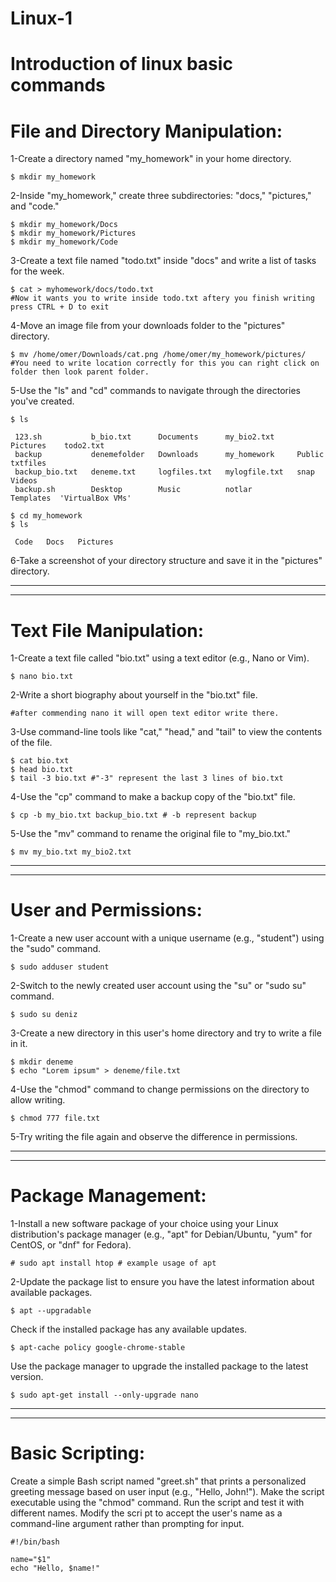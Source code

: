 # Linux-1
# Introduction of linux basic commands

# File and Directory Manipulation:
1-Create a directory named "my_homework" in your home directory.

```
$ mkdir my_homework
```

2-Inside "my_homework," create three subdirectories: "docs," "pictures," and "code."
```
$ mkdir my_homework/Docs
$ mkdir my_homework/Pictures
$ mkdir my_homework/Code
```

3-Create a text file named "todo.txt" inside "docs" and write a list of tasks for the week.
```
$ cat > myhomework/docs/todo.txt
#Now it wants you to write inside todo.txt aftery you finish writing press CTRL + D to exit
```
4-Move an image file from your downloads folder to the "pictures" directory.
```
$ mv /home/omer/Downloads/cat.png /home/omer/my_homework/pictures/ #You need to write location correctly for this you can right click on folder then look parent folder.
```
5-Use the "ls" and "cd" commands to navigate through the directories you've created.
```
$ ls

 123.sh           b_bio.txt      Documents      my_bio2.txt     Pictures    todo2.txt
 backup           denemefolder   Downloads      my_homework     Public      txtfiles
 backup_bio.txt   deneme.txt     logfiles.txt   mylogfile.txt   snap        Videos
 backup.sh        Desktop        Music          notlar          Templates  'VirtualBox VMs'

$ cd my_homework
$ ls

 Code   Docs   Pictures

```
6-Take a screenshot of your directory structure and save it in the "pictures" directory.

--------------------------------------------------------------------------------------

--------------------------------------------------------------------------------------

# Text File Manipulation:

1-Create a text file called "bio.txt" using a text editor (e.g., Nano or Vim).
```
$ nano bio.txt
```

2-Write a short biography about yourself in the "bio.txt" file.
```
#after commending nano it will open text editor write there.
```

3-Use command-line tools like "cat," "head," and "tail" to view the contents of the file.

```
$ cat bio.txt
$ head bio.txt
$ tail -3 bio.txt #"-3" represent the last 3 lines of bio.txt
```

4-Use the "cp" command to make a backup copy of the "bio.txt" file.
```
$ cp -b my_bio.txt backup_bio.txt # -b represent backup
```

5-Use the "mv" command to rename the original file to "my_bio.txt."
```
$ mv my_bio.txt my_bio2.txt
```
--------------------------------------------------------------------------------------

--------------------------------------------------------------------------------------

# User and Permissions:

1-Create a new user account with a unique username (e.g., "student") using the "sudo" command.
```
$ sudo adduser student
```

2-Switch to the newly created user account using the "su" or "sudo su" command.
```
$ sudo su deniz
```

3-Create a new directory in this user's home directory and try to write a file in it.
```
$ mkdir deneme
$ echo "Lorem ipsum" > deneme/file.txt
```

4-Use the "chmod" command to change permissions on the directory to allow writing.
```
$ chmod 777 file.txt 
```

5-Try writing the file again and observe the difference in permissions.

--------------------------------------------------------------------------------------

--------------------------------------------------------------------------------------

# Package Management:

1-Install a new software package of your choice using your Linux distribution's package manager (e.g., "apt" for Debian/Ubuntu, "yum" for CentOS, or "dnf" for Fedora).
```
# sudo apt install htop # example usage of apt
```
2-Update the package list to ensure you have the latest information about available packages.
```
$ apt --upgradable
```
Check if the installed package has any available updates.
```
$ apt-cache policy google-chrome-stable
```
Use the package manager to upgrade the installed package to the latest version.
```
$ sudo apt-get install --only-upgrade nano
```
--------------------------------------------------------------------------------------

--------------------------------------------------------------------------------------

# Basic Scripting:

Create a simple Bash script named "greet.sh" that prints a personalized greeting message based on user input (e.g., "Hello, John!").
Make the script executable using the "chmod" command.
Run the script and test it with different names.
Modify the scri
pt to accept the user's name as a command-line argument rather than prompting for input.

```
#!/bin/bash

name="$1"
echo "Hello, $name!"
```




























